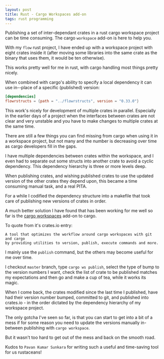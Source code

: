 ```yaml
---
layout: post
title: Rust - Cargo Workspaces add-on
tags: rust programming
--- 
```

Publishing a set of inter-dependant crates in a rust cargo workspace project can be time consuming.
The cargo `workspace` add-on is here to help you.

With my `flow` rust project, I have ended up with a workspace project with eight crates inside it (after moving 
some libraries into the same crate as the binary that uses them, it would be ten otherwise).

This works pretty well for me in rust, with cargo handling most things pretty nicely.

When combined with cargo's ability to specify a local dependency it can use in--place of
a specific (published) version:
```toml
[dependencies]
flowrstructs = {path = "../flowrstructs", version = "0.33.0"}
```

This work's nicely for development of multiple crates in parallel. Especially in the earlier
days of a project when the interfaces between crates are not clear and very unstable and 
you have to make changes to multiple crates at the same time.

There are still a few things you can find missing from cargo when using it in a workspace
project, but not many and the number is decreasing over time as cargo developers fill in the gaps.

I have multiple dependencies between crates within the workspace, and I even had to separate out some structs into another
crate to avoid a cyclic dependency. This dependency hierarchy is three or more levels deep.

When publishing crates, and wishing published crates to use the updated version of the other 
crates they depend upon, this became a time consuming manual task, and a real PITA.

For a while I codified the dependency structure into a makefile that took care of publishing
new versions of crates in order.

A much better solution I have found that has been working for me well so far is the
[cargo workspaces](https://crates.io/crates/cargo-workspaces) add-on to cargo.

To quote from it's crates.io entry:
```
A tool that optimizes the workflow around cargo workspaces with git and cargo
by providing utilities to version, publish, execute commands and more.
```

I mainly use the `publish` command, but the others may become useful for me over time.

I checkout `master` branch, type `cargo ws publish`, select the type of bump to the version
numbers I want, check the list of crate to be published matches my expectations and then go
and make a cup of tea, while it works its magic.

When I come back, the crates modified since the last time I published, have had their version
number bumped, committed to git, and published into crates.io - in the order dictated by the 
dependency hierarchy of my workspace project.

The only gotcha I've seen so far, is that you can start to get into a bit of a mess if for some
reason you need to update the versions manually in-between publishing with `cargo workspace`.

But it wasn't too hard to get out of the mess and back on the smooth road.

Kudos to `Pavan Kumar Sunkara` for writing such a useful and time-saving tool for us
rustaceans!